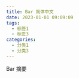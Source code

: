 ```yaml
---
title: Bar 简体中文
date: 2023-01-01 09:09:09
tags:
  - 标签1
  - 标签3
categories:
  - 分类1
  - 分类3
---
```


Bar 摘要

<!--more-->
